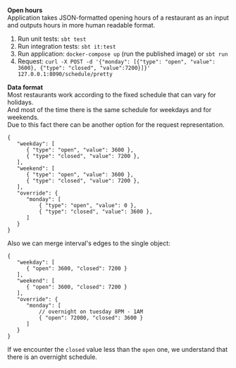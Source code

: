 **Open hours** <br>
Application takes JSON-formatted opening hours of a restaurant as an input and outputs hours in more human readable format.
1) Run unit tests: `sbt test`
2) Run integration tests: `sbt it:test`
3) Run application: `docker-compose up` (run the published image) or `sbt run`
4) Request: `curl -X POST -d '{"monday": [{"type": "open", "value": 3600}, {"type": "closed", "value":7200}]}' 127.0.0.1:8090/schedule/pretty`

**Data format** <br>
Most restaurants work according to the fixed schedule that can vary for holidays.<br>
And most of the time there is the same schedule for weekdays and for weekends. <br>
Due to this fact there can be another option for the request representation.<br>
```
{
   "weekday": [
      { "type": "open", "value": 3600 },
      { "type": "closed", "value": 7200 },
   ],
   "weekend": [
      { "type": "open", "value": 3600 },
      { "type": "closed", "value": 7200 },
   ],
   "override": {
      "monday": [
          { "type": "open", "value": 0 },
          { "type": "closed", "value": 3600 },
      ]
   }
}
```

Also we can merge interval's edges to the single object:
```
{
   "weekday": [
      { "open": 3600, "closed": 7200 }
   ],
   "weekend": [
      { "open": 3600, "closed": 7200 }
   ],
   "override": {
      "monday": [
          // overnight on tuesday 8PM - 1AM
          { "open": 72000, "closed": 3600 }
      ]
   }
}
```
If we encounter the `closed` value less than the `open` one, we understand that there is an overnight schedule.<br>